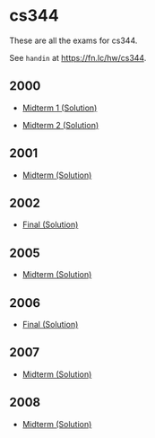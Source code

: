 # cs344

These are all the exams for cs344.

See `handin` at https://fn.lc/hw/cs344.



## 2000


* [Midterm 1 (Solution)](/static/exams/cs344/2000/cpsc444old-2000w2-midterm1-sample-soln.pdf)

* [Midterm 2 (Solution)](/static/exams/cs344/2000/cpsc444old-2000w2-midterm2-sample-soln.pdf)



## 2001


* [Midterm (Solution)](/static/exams/cs344/2001/cpsc444old-2001w1-midterm-sample-soln.pdf)



## 2002


* [Final (Solution)](/static/exams/cs344/2002/cpsc444old-2002w1-final.pdf)



## 2005


* [Midterm (Solution)](/static/exams/cs344/2005/cpsc344-2005w1-midterm-sample-soln-1.pdf)



## 2006


* [Final (Solution)](/static/exams/cs344/2006/cpsc344-2006w1-partialfinal-sample-soln-1.pdf)



## 2007


* [Midterm (Solution)](/static/exams/cs344/2007/cpsc344-2007w1-midterm-sample-soln-1.pdf)



## 2008


* [Midterm (Solution)](/static/exams/cs344/2008/cpsc344-2008w1-midterm-sample-soln-1.pdf)


